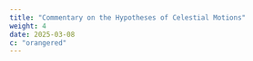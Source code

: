 ```yaml
---
title: "Commentary on the Hypotheses of Celestial Motions"
weight: 4
date: 2025-03-08
c: "orangered"
---
```

